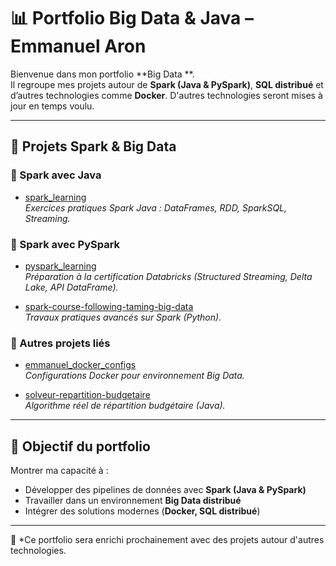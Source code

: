 # 📊 Portfolio Big Data & Java – Emmanuel Aron  

Bienvenue dans mon portfolio **Big Data **.  
Il regroupe mes projets autour de **Spark (Java & PySpark)**, **SQL distribué** et d’autres technologies comme **Docker**.
D'autres technologies seront mises à jour en temps voulu.


---

## 🚀 Projets Spark & Big Data  

### 🔹 Spark avec Java  
- [spark_learning](https://github.com/emmanuelAron/spark_learning)  
  *Exercices pratiques Spark Java : DataFrames, RDD, SparkSQL, Streaming.*  

### 🔹 Spark avec PySpark  
- [pyspark_learning](https://github.com/emmanuelAron/pyspark_learning)  
  *Préparation à la certification Databricks (Structured Streaming, Delta Lake, API DataFrame).*  

- [spark-course-following-taming-big-data](https://github.com/emmanuelAron/spark-course-following-taming-big-data)  
  *Travaux pratiques avancés sur Spark (Python).*  

### 🔹 Autres projets liés  
- [emmanuel_docker_configs](https://github.com/emmanuelAron/emmanuel_docker_configs)  
  *Configurations Docker pour environnement Big Data.*  

- [solveur-repartition-budgetaire](https://github.com/emmanuelAron/solveur-repartition-budgetaire)  
  *Algorithme réel de répartition budgétaire (Java).*  

---

## 🎯 Objectif du portfolio  
Montrer ma capacité à :  
- Développer des pipelines de données avec **Spark (Java & PySpark)**  
- Travailler dans un environnement **Big Data distribué**  
- Intégrer des solutions modernes (**Docker, SQL distribué**)  

---

📌 *Ce portfolio sera enrichi prochainement avec des projets autour d'autres technologies.

